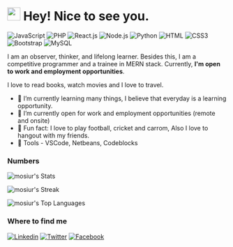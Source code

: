 <h1><img src="https://emojis.slackmojis.com/emojis/images/1531849430/4246/blob-sunglasses.gif?1531849430" width="30"/> Hey! Nice to see you.</h1>

![JavaScript](https://img.shields.io/badge/JavaScript-F7DF1E?style=flat-square&logo=javascript&logoColor=black)
![PHP](https://img.shields.io/badge/PHP-777BB4?style=flat-square&logo=php&logoColor=white)
![React.js](https://img.shields.io/badge/React.js-0081CB?style=flat-square&logo=react&logoColor=61DAFB)
![Node.js](https://img.shields.io/badge/Node.js-43853D?style=flat-square&logo=node.js&logoColor=white)
![Python](https://img.shields.io/badge/Python-3776AB?style=flat-square&logo=python&logoColor=white)
![HTML](https://img.shields.io/badge/HTML5-E34F26?style=flat-square&logo=html5&logoColor=white)
![CSS3](https://img.shields.io/badge/CSS3-1572B6?style=flat-square&logo=css3&logoColor=white)
![Bootstrap](https://img.shields.io/badge/Bootstrap-563D7C?style=flat-square&logo=bootstrap&logoColor=white)
![MySQL](https://img.shields.io/badge/MySQL-005C84?style=flat-square&logo=mysql&logoColor=white)

I am an observer, thinker, and lifelong learner. 
Besides this, I am a competitive programmer and a trainee in MERN stack.
Currently, **I'm open to work and employment opportunities**.

I love to read books, watch movies and I love to travel.

- 🌱 I’m currently learning many things, I believe that everyday is a learning opportunity.
- 👯 I’m currently open for work and employment opportunities (remote and onsite)
- :partying_face: Fun fact: I love to play football, cricket and carrom, Also I love to hangout with my friends.
- :wrench: Tools - VSCode, Netbeans, Codeblocks

### Numbers
![mosiur's Stats](https://github-readme-stats.vercel.app/api?username=mosiur-n00b&theme=light&show_icons=true&hide_border=true&count_private=true)

![mosiur's Streak](https://github-readme-stats.vercel.app/api?username=mosiur-n00b&theme=solarized-light&show_icons=true&hide_border=true&count_private=true)

![mosiur's Top Languages](https://github-readme-stats.vercel.app/api?username=mosiur-n00b&theme=default&show_icons=true&hide_border=true&count_private=true)

### Where to find me

[![Linkedin](https://img.shields.io/badge/LinkedIn-0077B5?style=flat-square&logo=linkedin&logoColor=white)](https://www.linkedin.com/in/mosiur-n00b/) 
[![Twitter](https://img.shields.io/badge/Twitter-1DA1F2?style=flat-square&logo=twitter&logoColor=white)](https://www.goodreads.com/user/show/118233684-mosiur-rahman)
[![Facebook](https://img.shields.io/badge/Facebook-1877F2?style=flat-square&logo=facebook&logoColor=white)](https://web.facebook.com/mosiur.n00b/)
